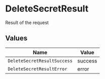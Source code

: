 # DeleteSecretResult

Result of the request


## Values

| Name                        | Value                       |
| --------------------------- | --------------------------- |
| `DeleteSecretResultSuccess` | success                     |
| `DeleteSecretResultError`   | error                       |